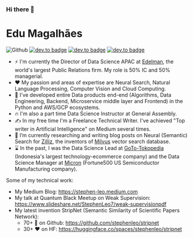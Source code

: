 
### Hi there 👋
# **Edu Magalhães**

![Github](https://img.shields.io/github/followers/stephenleo?style=social) 
[![dev.to badge](https://img.shields.io/badge/-Marie%20Stephen%20Leo-blue?style=flat&logo=linkedin)](https://www.linkedin.com/in/marie-stephen-leo/) 
[![dev.to badge](https://img.shields.io/badge/-Medium-blueviolet?style=flat&logo=medium)](https://stephen-leo.medium.com/)
[![dev.to badge](https://img.shields.io/badge/-🤗%20Huggingface%20Space-blue?style=flat)](https://huggingface.co/stephenleo)

- ⚡ I'm currently the Director of Data Science APAC at [Edelman](https://www.edelman.com/), the world's largest Public Relations firm. My role is 50% IC and 50% managerial.
- ❤️ My passion and areas of expertise are Neural Search, Natural Language Processing, Computer Vision and Cloud Computing.
- 🦄 I've developed entire Data products end-end (Algorithms, Data Engineering, Backend, Microservice middle layer and Frontend) in the Python and AWS/GCP ecosystems.
- 🔥 I'm also a part time Data Science Instructor at General Assembly.
- ✍️ In my free time I'm a Freelance Technical Writer. I've achieved "Top writer in Artificial Intelligence" on Medium several times.
- 🔭 I’m currently researching and writing blog posts on Neural (Semantic) Search for [Zilliz](https://zilliz.com/), the inventors of [Milvus](https://milvus.io/) vector search database.
- ⌛ In the past, I was the Data Science Lead at [GoTo-Tokopedia](https://en.wikipedia.org/wiki/GoTo_(company)) (Indonesia's largest technology-ecommerce company) and the Data Science Manager at [Micron](https://www.micron.com/) (Fortune500 US Semiconductor Manufacturing company).

Some of my technical work:
- My Medium Blog: https://stephen-leo.medium.com
- My talk at Quantum Black Meetup on Weak Supervision: https://www.slideshare.net/StephenLeo7/weak-supervisionpdf
- My latest invention StripNet (Semantic Similarity of Scientific Papers Network): 
    - 70+ 🌟 on Github: https://github.com/stephenleo/stripnet
    - 30+ ❤️ on HF: https://huggingface.co/spaces/stephenleo/stripnet
